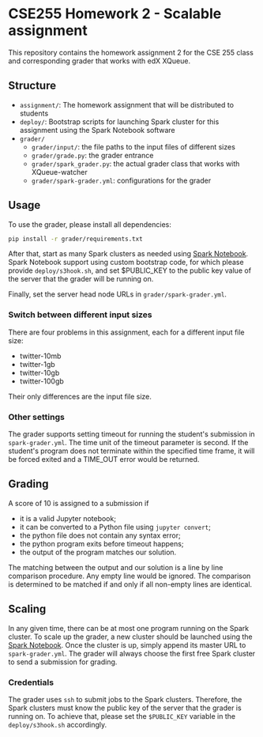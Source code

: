 # CSE255 Homework 2 - Scalable assignment

This repository contains the homework assignment 2 for the CSE 255 class and corresponding grader that works with edX XQueue.

## Structure

* `assignment/`: The homework assignment that will be distributed to students
* `deploy/`: Bootstrap scripts for launching Spark cluster for this assignment using the Spark Notebook software
* `grader/`
    - `grader/input/`: the file paths to the input files of different sizes
    - `grader/grade.py`: the grader entrance
    - `grader/spark_grader.py`: the actual grader class that works with XQueue-watcher
    - `grader/spark-grader.yml`: configurations for the grader

## Usage

To use the grader, please install all dependencies:

```bash
pip install -r grader/requirements.txt
```

After that, start as many Spark clusters as needed using [Spark Notebook](github.com/mas-dse/spark-notebook).
Spark Notebook support using custom bootstrap code, for which please provide `deploy/s3hook.sh`,
and set $PUBLIC_KEY to the public key value of the server that the grader will be running on.

Finally, set the server head node URLs in `grader/spark-grader.yml`.

### Switch between different input sizes

There are four problems in this assignment, each for a different input file size:

* twitter-10mb
* twitter-1gb
* twitter-10gb
* twitter-100gb

Their only differences are the input file size.

### Other settings

The grader supports setting timeout for running the student's submission
in `spark-grader.yml`.
The time unit of the timeout parameter is second.
If the student's program does not terminate within the specified time frame,
it will be forced exited and a TIME_OUT error would be returned.




## Grading

A score of 10 is assigned to a submission if

* it is a valid Jupyter notebook;
* it can be converted to a Python file using `jupyter convert`;
* the python file does not contain any syntax error;
* the python program exits before timeout happens;
* the output of the program matches our solution.

The matching between the output and our solution is
a line by line comparison procedure.
Any empty line would be ignored.
The comparison is determined to be matched if and only if all non-empty lines are identical.


## Scaling

In any given time, there can be at most one program running on the Spark cluster.
To scale up the grader, a new cluster should be launched using
the [Spark Notebook](https://github.com/mas-dse/spark-notebook).
Once the cluster is up, simply append its master URL to `spark-grader.yml`.
The grader will always choose the first free Spark cluster to send a submission
for grading.

### Credentials

The grader uses `ssh` to submit jobs to the Spark clusters.
Therefore, the Spark clusters must know the public key of the server
that the grader is running on.
To achieve that, please set the `$PUBLIC_KEY` variable in the `deploy/s3hook.sh`
accordingly.
